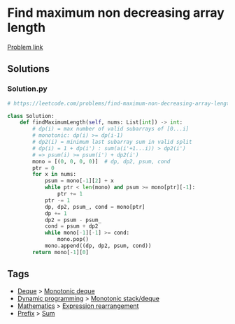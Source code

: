 # Find maximum non decreasing array length

[Problem link](https://leetcode.com/problems/find-maximum-non-decreasing-array-length/)

## Solutions


### Solution.py
```py
# https://leetcode.com/problems/find-maximum-non-decreasing-array-length/

class Solution:
    def findMaximumLength(self, nums: List[int]) -> int:
        # dp(i) = max number of valid subarrays of [0...i]
        # monotonic: dp(i) >= dp(i-1)
        # dp2(i) = minimum last subarray sum in valid split
        # dp(i) = 1 + dp(i') : sum(a(i'+1...i)) > dp2(i')
        # => psum(i) >= psum(i') + dp2(i')
        mono = [(0, 0, 0, 0)]  # dp, dp2, psum, cond
        ptr = 0
        for x in nums:
            psum = mono[-1][2] + x
            while ptr < len(mono) and psum >= mono[ptr][-1]:
                ptr += 1
            ptr -= 1
            dp, dp2, psum_, cond = mono[ptr]
            dp += 1
            dp2 = psum - psum_
            cond = psum + dp2
            while mono[-1][-1] >= cond:
                mono.pop()
            mono.append((dp, dp2, psum, cond))
        return mono[-1][0]
```
## Tags

* [Deque](/Collections/deque.md#deque) > [Monotonic deque](/Collections/deque.md#monotonic-deque)
* [Dynamic programming](/Collections/dynamic-programming.md#dynamic-programming) > [Monotonic stack/deque](/Collections/dynamic-programming.md#monotonic-stack-deque)
* [Mathematics](/Collections/mathematics.md#mathematics) > [Expression rearrangement](/Collections/mathematics.md#expression-rearrangement)
* [Prefix](/Collections/prefix.md#prefix) > [Sum](/Collections/prefix.md#sum)
